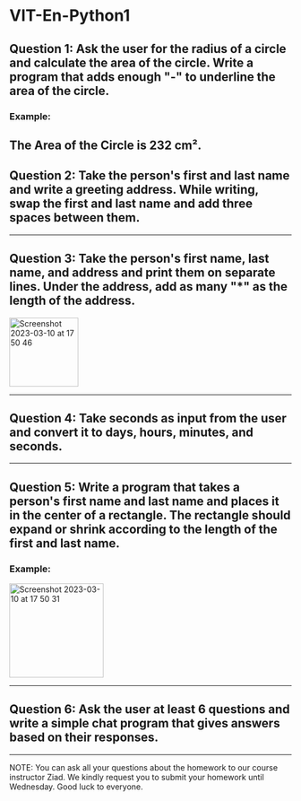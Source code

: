 # VIT-En-Python1

## Question 1: Ask the user for the radius of a circle and calculate the area of the circle. Write a program that adds enough "-" to underline the area of the circle.
### Example:
The Area of the Circle is 232 cm².
---------------------------

## Question 2: Take the person's first and last name and write a greeting address. While writing, swap the first and last name and add three spaces between them.
---------------------------

## Question 3: Take the person's first name, last name, and address and print them on separate lines. Under the address, add as many "*" as the length of the address.

<img width="123" alt="Screenshot 2023-03-10 at 17 50 46" src="https://user-images.githubusercontent.com/48627796/224375111-8961b3cc-1eb7-4220-b0aa-4fac58107552.png">

----------------------------

## Question 4: Take seconds as input from the user and convert it to days, hours, minutes, and seconds.
----------------------------

## Question 5: Write a program that takes a person's first name and last name and places it in the center of a rectangle. The rectangle should expand or shrink according to the length of the first and last name.
### Example:

<img width="168" alt="Screenshot 2023-03-10 at 17 50 31" src="https://user-images.githubusercontent.com/48627796/224375032-a0835ca6-6d9c-4165-b460-72903b11e582.png">

----------------------------
## Question 6: Ask the user at least 6 questions and write a simple chat program that gives answers based on their responses.

---------------------------
NOTE: You can ask all your questions about the homework to our course instructor Ziad. We kindly request you to submit your homework until Wednesday.
Good luck to everyone.
